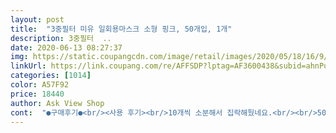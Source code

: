 ```yaml
---
layout: post 
title:  "3중필터 미유 일회용마스크 소형 핑크, 50개입, 1개" 
description: 3중필터  ..
date: 2020-06-13 08:27:37 
img: https://static.coupangcdn.com/image/retail/images/2020/05/18/16/9/596cffae-a1ee-4c20-b0c2-6587bf7f630a.jpg 
linkUrl: https://link.coupang.com/re/AFFSDP?lptag=AF3600438&subid=ahnPublicAsk&pageKey=1593838326&itemId=2723059422&vendorItemId=70713265427&traceid=V0-113-019f6a9538f2cfd5 
categories: [1014] 
color: A57F92 
price: 18440 
author: Ask View Shop 
cont:  "●구매후기●<br/><사용 후기><br/>10개씩 소분해서 집락해뒀네요.<br/><br/>50매 맞게왔고 다행히 이물질 없었어요.<br/> 특별히 냄새나는것도 아니고요.<br/><br/>50매인데 49매만 온거 빼면 가성비 괜찮은 제품인것 같아요<br/>5살 16키로 아이한테 좀 커서 양쪽 끈 조금씩 묶었더니<br/>7살 여아, 살 통통 얼큰이에게도 아주 낙낙히 잘 맞아요<br/>8세는 딱 좋아요.<br/> 프리비어린이 마스크랑 크기 비교하시라고 사진 올려요<br/><br/>kf94마스크가 0.<br/>4마이크로미터까지 걸러주는데<br/>opp봉투 1015짜리에 아주 딱맞네요.<br/><br/>가까운데 잠깐 갈때 잘 쓰고 다닙니다.<br/> 추천합니다!!<br/>가장 많은게 침, 콧물, 체액 등을 통한 비말감염<br/>갯수도 50개 정확하고<br/>국가통합인증마크인 kc마크 획득한 안전한 제품이라고 되어있구요<br/>국산 덴탈마스크 가격은 너무나 사악하고 구하기도 어렵고... <br/><br/>국산과 이거랑 두개 돌아가면서 쓰면 좋은것 같아요.<br/><br/>국산에 비해 훨씬 저렴해서 부담 없이 쓰기에 좋은것 같아요.<br/><br/>그거 빼고는 괜찮아서 개별포장해뒀어요.<br/><br/>그래도 요 마스크도 촉감이 나쁘진 않아요<br/>그러니 요 마스크를 통해 100%는 아닐지라도 비말감염에<br/>그런데 세로 길이가 좀 길다보니 턱밑에까지 다 감싸져서 좀 더워보이긴해요<br/>그리고 냄새도 안나구요<br/>기분 더.<br/>럽... <br/>.<br/>.<br/> 눈탱 <br/>끈떨어짐이나 이물질 없었어요<br/>날씨더워지니 답답할 아이걱정에 검색하다<br/>냄새가 많이 나서 빨래건조대에 한장한장 다 넣어놨어요.<br/><br/>넓이는 같은데 세로길이가 핑크가 1센티정도 길어요<br/>놀이터에서 땀뻘뻘 흘리며 놀때도 답답하다 벗겠다하지 않고<br/>다행이예요<br/>더 부드러워요<br/>덕분에 50매 벌크인줄 알았지만 49매만 들었단것도 확인했네요 <br/>도움을 받을 수 있으니 안하는 것보단 나을것같아요<br/>도착하고 배송상태도 좋았어요<br/>딸아이가 냄새가 너무난다고 해서요.<br/><br/>딸아이가 색 이쁘다고 잘 사용하고 있어요.<br/><br/>딸아이도 착용해도 냄새 안난다고하네요<br/>멜트블라운은 대부분의 kf마스크를 비롯 의료용 보건용 내부마스크로 널리사용되고 있어요<br/>무더위에 어른도 힘든 마스크를 아이들이 착용해야하니 눈물이 앞을 가리네요... <br/><br/>바이러스 자체는 kf94로도 안걸러지죠<br/>박스 찌그러짐없이 잘 도착했구요<br/>배송은 전날 밤에 주문하고 뒷날 오후에 바로 왔어요.<br/><br/>불안한데 더운날씨로 등급높은 마스크를 벗는것보단<br/>비닐장갑에 마스크 끼고 현관 밖에서 다 처리하고 집에선 바로 세척이나 소독을... <br/> <br/>비말방지 기능을 갖추고있어요<br/>비의료용이라고 되어있으나 멜트블라운 필터를 사용해서<br/>사실 코로나바이러스는 크기가 아주 작다고 해요<br/>생각했던 핑크색은 아니지만 마스크 두께는 괜찮아요.<br/><br/>성인 여자도 써봤더니.<br/>.<br/> 끈이 짧아서 얼굴에 딱 붙어요.<br/><br/>아에르 S나 웰킵스 중형이 맞는분이라면 쓸수 있을것 같아요.<br/><br/>아이가 사용할꺼라 하나하나 다 확인했는데<br/>아이가 잘하고있는것보면 더욱 그렇구요<br/>아이가 핑크핑크를 사랑하는 여자아이라 5천원정도 차이나도<br/>아이들 냄새나면 바로 냄새난다고 안하려해서 걱정을 좀 했었는데<br/>아이들은 더더욱이요^^<br/>언제끝날지도 모를... <br/><br/>역시 본품 상자안에는 대놓고 중국산 검사필(?) 종이가 들어있구요.<br/><br/>역시 잘한것같아요 넘 잘하고 다녀요<br/>위치가 들쑥날쑥해요.<br/> 그래서 누군짱짱하고 누군끊어지고 하나봐요<br/>이 비말의 크기가 5마이크로미터라고 해요<br/>일단 냄새라도 좀 빼게 건조해 보고 착용샷 추가할게요<br/>입고됐다는 문자오자마자 바로 샀는데.<br/>.<br/> 로켓이 안오는곳이라 이틀이 지나고 나서야 받았네요.<br/><br/>잘 끼고있는것보니 호흡이 불편하지않은것 같아요<br/>잘 맞아요<br/>잘 쓰고있는것이 좋을듯해요<br/>전 그 두개도 좀 작아서 답답했거든요.<br/> 이것도 좀 작아요 ㅎ<br/>좀 구겨진거랑 끈을 너무 성의없게 달은 느낌이 있어요.<br/><br/>좀더 공기순환이 원활하면서도 비말을 먹을수있는 마스크를<br/>중국산은 아예 안샀는데.<br/>.<br/> 핑크색은 좀 탐나서 찜해뒀던 상품이예요.<br/><br/>중국산이라 걱정했는데<br/>중국산이지만 핑크라 딸아이가 좋아할거라 구매했어요.<br/><br/>지난 겨울부터 초여름이 온 지금까지도 끝나지 않은 코로나.<br/><br/>집에 애니가드 고래 일회용마스크가 있어 사이즈비교했더니<br/>처음부터 핑크색이라고 넘 좋아하고<br/>초 저학년까지 거뜬할 거 같은 사이즈입니다.<br/><br/>촉감은 고래마스크가 눈으로 보기에도 그렇지만 만져보니<br/>코로나는 0.<br/>3 마이크로미터<br/>쿠팡 부천물류센터와 고양물류센터가 두렵고 무섭긴하지만<br/>쿠팡의 달콤함을 쉽게 뿌리치진 못하겠네요.<br/><br/>핑크색 가끔 찾을때 줄려고요.<br/> 작은애 4살은 큰데 끈이 짧아서 묶어쓸수가 없어요.<br/> (핑크라며 달라고 하도 때를 써서 착용해봤어요)<br/>핑크색으로 골랐는데<br/>하루 빨래건조대에 널어놓구 뒷날 냄새를 맡아봤는데 다행히 냄새 안나요.<br/><br/>하지만 다행인건 바이러스는 매개체를 통해 전달이 되는데<br/>혹시나싶어 끈을 당겨봤는데 떨어지진 않네요<br/>후기도 괜찮아보여 구매했어요<br/><사용 후기><br/>10개씩 소분해서 집락해뒀네요.<br/><br/>50매 맞게왔고 다행히 이물질 없었어요.<br/> 특별히 냄새나는것도 아니고요.<br/><br/>50매인데 49매만 온거 빼면 가성비 괜찮은 제품인것 같아요<br/>5살 16키로 아이한테 좀 커서 양쪽 끈 조금씩 묶었더니<br/>7살 여아, 살 통통 얼큰이에게도 아주 낙낙히 잘 맞아요<br/>8세는 딱 좋아요.<br/> 프리비어린이 마스크랑 크기 비교하시라고 사진 올려요<br/><br/>kf94마스크가 0.<br/>4마이크로미터까지 걸러주는데<br/>opp봉투 1015짜리에 아주 딱맞네요.<br/><br/>가까운데 잠깐 갈때 잘 쓰고 다닙니다.<br/> 추천합니다!!<br/>가장 많은게 침, 콧물, 체액 등을 통한 비말감염<br/>갯수도 50개 정확하고<br/>국가통합인증마크인 kc마크 획득한 안전한 제품이라고 되어있구요<br/>국산 덴탈마스크 가격은 너무나 사악하고 구하기도 어렵고... <br/><br/>국산과 이거랑 두개 돌아가면서 쓰면 좋은것 같아요.<br/><br/>국산에 비해 훨씬 저렴해서 부담 없이 쓰기에 좋은것 같아요.<br/><br/>그거 빼고는 괜찮아서 개별포장해뒀어요.<br/><br/>그래도 요 마스크도 촉감이 나쁘진 않아요<br/>그러니 요 마스크를 통해 100%는 아닐지라도 비말감염에<br/>그런데 세로 길이가 좀 길다보니 턱밑에까지 다 감싸져서 좀 더워보이긴해요<br/>그리고 냄새도 안나구요<br/>기분 더.<br/>럽... <br/>.<br/>.<br/> 눈탱 <br/>끈떨어짐이나 이물질 없었어요<br/>날씨더워지니 답답할 아이걱정에 검색하다<br/>냄새가 많이 나서 빨래건조대에 한장한장 다 넣어놨어요.<br/><br/>넓이는 같은데 세로길이가 핑크가 1센티정도 길어요<br/>놀이터에서 땀뻘뻘 흘리며 놀때도 답답하다 벗겠다하지 않고<br/>다행이예요<br/>더 부드러워요<br/>덕분에 50매 벌크인줄 알았지만 49매만 들었단것도 확인했네요 <br/>도움을 받을 수 있으니 안하는 것보단 나을것같아요<br/>도착하고 배송상태도 좋았어요<br/>딸아이가 냄새가 너무난다고 해서요.<br/><br/>딸아이가 색 이쁘다고 잘 사용하고 있어요.<br/><br/>딸아이도 착용해도 냄새 안난다고하네요<br/>멜트블라운은 대부분의 kf마스크를 비롯 의료용 보건용 내부마스크로 널리사용되고 있어요<br/>무더위에 어른도 힘든 마스크를 아이들이 착용해야하니 눈물이 앞을 가리네요... <br/><br/>바이러스 자체는 kf94로도 안걸러지죠<br/>박스 찌그러짐없이 잘 도착했구요<br/>배송은 전날 밤에 주문하고 뒷날 오후에 바로 왔어요.<br/><br/>불안한데 더운날씨로 등급높은 마스크를 벗는것보단<br/>비닐장갑에 마스크 끼고 현관 밖에서 다 처리하고 집에선 바로 세척이나 소독을... <br/> <br/>비말방지 기능을 갖추고있어요<br/>비의료용이라고 되어있으나 멜트블라운 필터를 사용해서<br/>사실 코로나바이러스는 크기가 아주 작다고 해요<br/>생각했던 핑크색은 아니지만 마스크 두께는 괜찮아요.<br/><br/>성인 여자도 써봤더니.<br/>.<br/> 끈이 짧아서 얼굴에 딱 붙어요.<br/><br/>아에르 S나 웰킵스 중형이 맞는분이라면 쓸수 있을것 같아요.<br/><br/>아이가 사용할꺼라 하나하나 다 확인했는데<br/>아이가 잘하고있는것보면 더욱 그렇구요<br/>아이가 핑크핑크를 사랑하는 여자아이라 5천원정도 차이나도<br/>아이들 냄새나면 바로 냄새난다고 안하려해서 걱정을 좀 했었는데<br/>아이들은 더더욱이요^^<br/>언제끝날지도 모를... <br/><br/>역시 본품 상자안에는 대놓고 중국산 검사필(?) 종이가 들어있구요.<br/><br/>역시 잘한것같아요 넘 잘하고 다녀요<br/>위치가 들쑥날쑥해요.<br/> 그래서 누군짱짱하고 누군끊어지고 하나봐요<br/>이 비말의 크기가 5마이크로미터라고 해요<br/>일단 냄새라도 좀 빼게 건조해 보고 착용샷 추가할게요<br/>입고됐다는 문자오자마자 바로 샀는데.<br/>.<br/> 로켓이 안오는곳이라 이틀이 지나고 나서야 받았네요.<br/><br/>잘 끼고있는것보니 호흡이 불편하지않은것 같아요<br/>잘 맞아요<br/>잘 쓰고있는것이 좋을듯해요<br/>전 그 두개도 좀 작아서 답답했거든요.<br/> 이것도 좀 작아요 ㅎ<br/>좀 구겨진거랑 끈을 너무 성의없게 달은 느낌이 있어요.<br/><br/>좀더 공기순환이 원활하면서도 비말을 먹을수있는 마스크를<br/>중국산은 아예 안샀는데.<br/>.<br/> 핑크색은 좀 탐나서 찜해뒀던 상품이예요.<br/><br/>중국산이라 걱정했는데<br/>중국산이지만 핑크라 딸아이가 좋아할거라 구매했어요.<br/><br/>지난 겨울부터 초여름이 온 지금까지도 끝나지 않은 코로나.<br/><br/>집에 애니가드 고래 일회용마스크가 있어 사이즈비교했더니<br/>처음부터 핑크색이라고 넘 좋아하고<br/>초 저학년까지 거뜬할 거 같은 사이즈입니다.<br/><br/>촉감은 고래마스크가 눈으로 보기에도 그렇지만 만져보니<br/>코로나는 0.<br/>3 마이크로미터<br/>쿠팡 부천물류센터와 고양물류센터가 두렵고 무섭긴하지만<br/>쿠팡의 달콤함을 쉽게 뿌리치진 못하겠네요.<br/><br/>핑크색 가끔 찾을때 줄려고요.<br/> 작은애 4살은 큰데 끈이 짧아서 묶어쓸수가 없어요.<br/> (핑크라며 달라고 하도 때를 써서 착용해봤어요)<br/>핑크색으로 골랐는데<br/>하루 빨래건조대에 널어놓구 뒷날 냄새를 맡아봤는데 다행히 냄새 안나요.<br/><br/>하지만 다행인건 바이러스는 매개체를 통해 전달이 되는데<br/>혹시나싶어 끈을 당겨봤는데 떨어지진 않네요<br/>후기도 괜찮아보여 구매했어요<br/>" 
---
```


